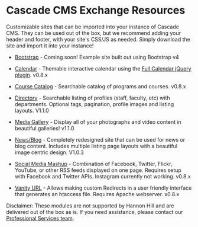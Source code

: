 # Cascade CMS Exchange Resources
Customizable sites that can be imported into your instance of Cascade CMS. They can be used out of the box, but we recommend adding your header and footer, with your site's CSS/JS as needed. Simply download the site and import it into your instance!

* [Bootstrap](https://github.com/hannonhill/exchange-modules/tree/master/bootstrap) - Coming soon! Example site built out using Bootstrap v4

* [Calendar](https://github.com/hannonhill/exchange-modules/tree/master/calendar) - Themable interactive calendar using the [Full Calendar jQuery plugin](https://fullcalendar.io/). v0.8.x

* [Course Catalog](https://github.com/hannonhill/exchange-modules/tree/master/course-catalog) - Searchable catalog of programs and courses. v0.8.x

* [Directory](https://github.com/hannonhill/exchange-modules/tree/master/directory) - Searchable listing of profiles (staff, faculty, etc) with departments. Optional tags, pagination, profile images and listing layouts. V1.1.0

* [Media Gallery](https://github.com/hannonhill/exchange-modules/tree/master/media-gallery) - Display all of your photographs and video content in beautiful galleries! v1.1.0

* [News/Blog](https://github.com/hannonhill/exchange-modules/tree/master/news-blog) - Completely redesigned site that can be used for news or blog content. Includes multiple listing page layouts with a beautiful image centric design. V1.0.3

* [Social Media Mashup](https://github.com/hannonhill/exchange-modules/tree/master/social-media-mashup) - Combination of Facebook, Twitter, Flickr, YouTube, or other RSS feeds displayed on one page. Requires setup with Facebook and Twitter APIs. Instagram currently not working. v0.8.x

* [Vanity URL](https://github.com/hannonhill/exchange-modules/tree/master/vanity-url) - Allows making custom Redirects in a user friendly interface that generates an htaccess file. Requires Apache webserver. x0.8.x

Disclaimer: These modules are not supported by Hannon Hill and are delivered out of the box as is. If you need assistance, please contact our [Professional Services team](https://www.hannonhill.com/support/professional-services/index.html).
